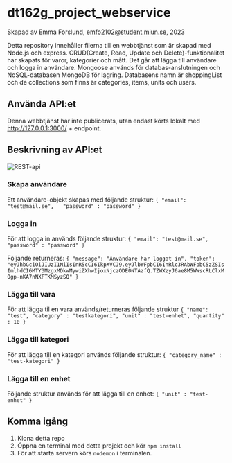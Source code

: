 # dt162g_project_webservice

Skapad av Emma Forslund, emfo2102@student.miun.se, 2023

Detta repository innehåller filerna till en webbtjänst som är skapad med Node.js och express. CRUD(Create, Read, Update och Delete)-funktionalitet har skapats för varor, kategorier och mått. Det går att lägga till användare och logga in användare. 
Mongoose används för databas-anslutningen och NoSQL-databasen MongoDB för lagring. Databasens namn är shoppingList och de collections som finns är categories, items, units och users. 

## Använda API:et
Denna webbtjänst har inte publicerats, utan endast körts lokalt med http://127.0.0.1:3000/ + endpoint. 

## Beskrivning av API:et



![REST-api](https://user-images.githubusercontent.com/62517390/212562597-2f71377a-5e75-4a59-879f-a87ddd750d2a.png)


### Skapa användare 
Ett användare-objekt skapas med följande struktur:
``
{
 "email": "test@mail.se",  
 "password" : "password"
}
``

### Logga in
För att logga in används följande struktur:
``
{
"email": "test@mail.se", 
"password" : "password"
}
``

Följande returneras:
``
{
  "message": "Användare har loggat in",
  "token": "eyJhbGciOiJIUzI1NiIsInR5cCI6IkpXVCJ9.eyJlbWFpbCI6InRlc3RAbWFpbC5zZSIsImlhdCI6MTY3MzgxMDkwMywiZXhwIjoxNjczODE0NTAzfQ.TZWXzyJ6ae8M5WWscRLClxMOgp-nKA7nNXFTKMSyzSQ"
}
``

### Lägga till vara
För att lägga til en vara används/returneras följande struktur
``
{
 "name": "test",
 "category" : "testkategori",
 "unit" : "test-enhet",
 "quantity" : 10
}
``

### Lägga till kategori
För att lägga till en kategori används följande struktur:
``
{
"category_name" : "test-kategori"
}
``

### Lägga till en enhet
Följande struktur används för att lägga till en enhet:
``
{
"unit" : "test-enhet"
}
``

## Komma igång
1. Klona detta repo
2. Öppna en terminal med detta projekt och kör `` npm install ``
3. För att starta servern körs ``nodemon`` i terminalen. 
